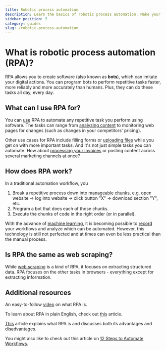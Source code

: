 ```yaml
---
title: Robotic process automation
description: Learn the basics of robotic process automation. Make your processes on the web and other software more efficient by automating repetitive tasks.
sidebar_position: 5
category: guides
slug: /robotic-process-automation
---
```


# [](#what-is-robotic-process-automation-rpa) What is robotic process automation (RPA)?

RPA allows you to create software (also known as **bots**), which can imitate your digital actions. You can program bots to perform repetitive tasks faster, more reliably and more accurately than humans. Plus, they can do these tasks all day, every day.

## [](#what-can-i-use-rpa-for) What can I use RPA for?

You can [use](https://apify.com/use-cases/rpa) RPA to automate any repetitive task you perform using software. The tasks can range from [analyzing content](https://apify.com/jakubbalada/content-checker) to monitoring web pages for changes (such as changes in your competitors' pricing).

Other use cases for RPA include filling forms or [uploading files](https://apify.com/lukaskrivka/google-sheets) while you get on with more important tasks. And it's not just simple tasks you can automate. How about [processing your invoices](https://apify.com/katerinahronik/toggl-invoice-download) or posting content across several marketing channels at once?

## [](#how-does-rpa-work) How does RPA work?

In a traditional automation workflow, you

1. Break a repetitive process down into [manageable chunks](https://kissflow.com/workflow/workflow-automation/an-8-step-checklist-to-get-your-workflow-ready-for-automation/), e.g. open website => log into website => click button "X" => download section "Y", etc.
2. Program a bot that does each of those chunks.
3. Execute the chunks of code in the right order (or in parallel).

With the advance of [machine learning](https://en.wikipedia.org/wiki/Machine_learning), it is becoming possible to [record](https://www.nice.com/rpa/rpa-guide/process-recorder-function-in-rpa/) your workflows and analyze which can be automated. However, this technology is still not perfected and at times can even be less practical than the manual process.

## [](#is-rpa-the-same-as-web-scraping) Is RPA the same as web scraping?

While [web scraping](../web_scraping_101.md) is a kind of RPA, it focuses on extracting structured data. RPA focuses on the other tasks in browsers - everything except for extracting information.

## [](#additional-resources) Additional resources

An easy-to-follow [video](https://www.youtube.com/watch?v=9URSbTOE4YI) on what RPA is.

To learn about RPA in plain English, check out [this](https://enterprisersproject.com/article/2019/5/rpa-robotic-process-automation-how-explain) article.

[This](https://www.cio.com/article/3236451/what-is-rpa-robotic-process-automation-explained.html) article explains what RPA is and discusses both its advantages and disadvantages.

You might also like to check out this article on [12 Steps to Automate Workflows](https://quandarycg.com/automating-workflows/).
